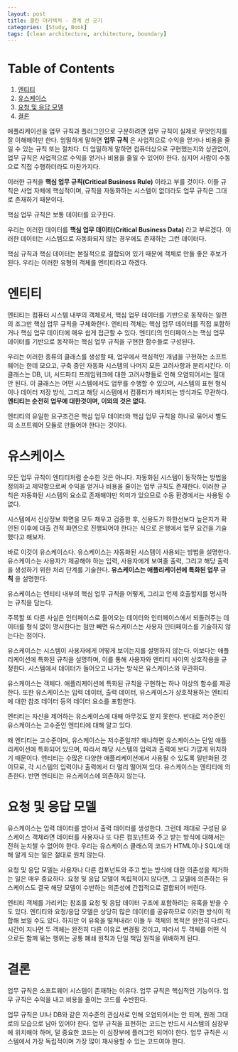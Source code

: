 ```yaml
---
layout: post
title: 클린 아키텍처 - 경계 선 긋기
categories: [Study, Book]
tags: [clean architecture, architecture, boundary]
---
```


# Table of Contents

1.  [엔티티](#orgf42b3a3)
2.  [유스케이스](#org0794eaf)
3.  [요청 및 응답 모델](#orgac9825f)
4.  [결론](#orgdb1aaad)

애플리케이션을 업무 규칙과 플러그인으로 구분하려면 업무 규칙이 실제로 무엇인지를 잘 이해해야만 한다.
엄밀하게 말하면 **업무 규칙** 은 사업적으로 수익을 얻거나 비용을 줄일 수 있는 규칙 또는 절차다.
더 엄밀하게 말하면 컴퓨터상으로 구현했는지와 상관없이, 업무 규칙은 사업적으로 수익을 얻거나 비용을 줄일 수 있어야 한다. 심지어 사람이 수동으로 직접 수행하더라도 마찬가지다.

이러한 규칙을 **핵심 업무 규칙(Critical Business Rule)** 이라고 부를 것이다.
이들 규칙은 사업 자체에 핵심적이며, 규칙을 자동화하는 시스템이 없더라도 업무 규칙은 그대로 존재하기 때문이다.

핵심 업무 규칙은 보통 데이터를 요구한다.

우리는 이러한 데이터를 **핵심 업무 데이터(Critical Business Data)** 라고 부르겠다. 이러한 데이터는 시스템으로 자동화되지 않는 경우에도 존재하는 그런 데이터다.

핵심 규칙과 핵심 데이터는 본질적으로 결합되어 있기 때문에 객체로 만들 좋은 후보가 된다.
우리는 이러한 유형의 객체를 엔티티라고 하겠다.


<a id="orgf42b3a3"></a>

# 엔티티

엔티티는 컴퓨터 시스템 내부의 객체로서, 핵심 업무 데이터를 기반으로 동작하는 일련의 조그만 핵심 업무 규칙을 구체화한다.
엔티티 객체는 핵심 업무 데이터를 직접 포함하거나 핵심 업무 데이터에 매우 쉽게 접근할 수 있다.
엔티티의 인터페이스는 핵심 업무 데이터를 기반으로 동작하는 핵심 업무 규칙을 구현한 함수들로 구성된다.

우리는 이러한 종류의 클래스를 생성할 때, 업무에서 핵심적인 개념을 구현하는 소프트웨어는 한데 모으고, 구축 중인 자동화 시스템의 나머지 모든 고려사항과 분리시킨다.
이 클래스는 DB, UI, 서드파티 프레임워크에 대한 고려사항들로 인해 오염되어서는 절대 안 된다.
이 클래스는 어떤 시스템에서도 업무를 수행할 수 있으며, 시스템의 표현 형식이나 데이터 저장 방식, 그리고 해당 시스템에서 컴퓨터가 배치되는 방식과도 무관하다.
**엔티티는 순전히 업무에 대한것이며, 이외의 것은 없다.**

엔티티의 유일한 요구조건은 핵심 업무 데이터와 핵심 업무 규칙을 하나로 묶어서 별도의 소프트웨어 모듈로 만들어야 한다는 것이다.


<a id="org0794eaf"></a>

# 유스케이스

모든 업무 규칙이 엔티티처럼 순수한 것은 아니다. 자동화된 시스템이 동작하는 방법을 정의하고 제약함으로써 수익을 얻거나 비용을 줄이는 업무 규칙도 존재한다.
이러한 규칙은 자동화된 시스템의 요소로 존재해야만 의미가 있으므로 수동 환경에서는 사용될 수 없다.

시스템에서 신상정보 화면을 모두 채우고 검증한 후, 신용도가 하한선보다 높은지가 확인된 이후에 대출 견적 화면으로 진행되어야 한다는 식으로 은행에서 업무 요건을 기술했다고 해보자.

바로 이것이 유스케이스다. 유스케이스는 자동화된 시스템이 사용되는 방법을 설명한다.
유스케이스는 사용자가 제공해야 하는 입력, 사용자에게 보여줄 출력, 그리고 해당 출력을 생성하기 위한 처리 단계를 기술한다.
**유스케이스는 애플리케이션에 특화된 업무 규칙** 을 설명한다.

유스케이스는 엔티티 내부의 핵심 업무 규칙을 어떻게, 그리고 언제 호출할지를 명시하는 규칙을 담는다.

주목할 또 다른 사실은 인터페이스로 들어오는 데이터와 인터페이스에서 되돌려주는 데이터를 형식 없이 명시한다는 점만 빼면 유스케이스는 사용자 인터페이스를 기술하지 않는다는 점이다.

유스케이스는 시스템이 사용자에게 어떻게 보이는지를 설명하지 않는다. 이보다는 애플리케이션에 특화된 규칙을 설명하며, 이를 통해 사용자와 엔티티 사이의 상호작용을 규정한다.
시스템에서 데이터가 들어오고 나가는 방식은 유스케이스와 무관하다.

유스케이스는 객체다. 애플리케이션에 특화된 규칙을 구현하는 하나 이상의 함수를 제공한다.
또한 유스케이스는 입력 데이터, 출력 데이터, 유스케이스가 상호작용하는 엔티티에 대한 참조 데이터 등의 데이터 요소를 포함한다.

엔티티는 자신을 제어하는 유스케이스에 대해 아무것도 알지 못한다. 반대로 저수준인 유스케이스는 고수준인 엔티티에 대해 알고 있다.

왜 엔티티는 고수준이며, 유스케이스는 저수준일까? 왜냐하면 유스케이스는 단일 애플리케이션에 특화되어 있으며, 따라서 해당 시스템의 입력과 출력에 보다 가깝게 위치하기 때문이다.
엔티티는 수많은 다양한 애플리케이션에서 사용될 수 있도록 일반화된 것이므로, 각 시스템의 입력이나 출력에서 더 멀리 떨어져 있다.
유스케이스는 엔티티에 의존한다. 반면 엔티티는 유스케이스에 의존하지 않는다.


<a id="orgac9825f"></a>

# 요청 및 응답 모델

유스케이스는 입력 데이터를 받아서 출력 데이터를 생성한다. 그런데 제대로 구성된 유스케이스 객체라면 데이터를 사용자나 또 다른 컴포넌트와 주고 받는 방식에 대해서는 전혀 눈치챌 수 없어야 한다.
우리는 유스케이스 클래스의 코드가 HTML이나 SQL에 대해 알게 되는 일은 절대로 원치 않는다.

요청 및 응답 모델는 사용자나 다른 컴포넌트와 주고 받는 방식에 대한 의존성을 제거하는 일은 매우 중요하다.
요청 및 응답 모델이 독립적이지 않다면, 그 모델에 의존하는 유스케이스도 결국 해당 모델이 수반하는 의존성에 간접적으로 결합되어 버린다.

엔티티 객체를 가리키는 참조를 요청 및 응답 데이터 구조에 포함하려는 유혹을 받을 수도 있다.
엔티티와 요청/응답 모델은 상당히 많은 데이터를 공유하므로 이러한 방식이 적합해 보일 수도 있다.
하지만 이 유혹을 떨쳐내라! 이들 두 객체의 목적은 완전히 다르다.
시간이 지나면 두 객체는 완전히 다른 이유로 변경될 것이고, 따라서 두 객체를 어떤 식으로든 함께 묶는 행위는 공통 폐쇄 원칙과 단일 책임 원칙을 위배하게 된다.


<a id="orgdb1aaad"></a>

# 결론

업무 규칙은 소프트웨어 시스템이 존재하는 이유다. 업무 규칙은 핵심적인 기능이다. 업무 규칙은 수익을 내고 비용을 줄이는 코드를 수반한다.

업무 규칙은 UI나 DB와 같은 저수준의 관심사로 인해 오염되어서는 안 되며, 원래 그대로의 모습으로 남아 있어야 한다.
업무 규칙을 표현하는 코드는 반드시 시스템의 심장부에 위치해야 하며, 덜 중요한 코드는 이 심장부에 플러그인 되어야 한다.
업무 규칙은 시스템에서 가장 독립적이며 가장 많이 재사용할 수 있는 코드여야 한다.

